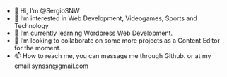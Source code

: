 - 👋 Hi, I’m @SergioSNW
- 👀 I’m interested in Web Development, Videogames, Sports and Technology
- 🌱 I’m currently learning Wordpress Web Development.
- 💞️ I’m looking to collaborate on some more projects as a Content Editor for the moment.
- 📫 How to reach me, you can message me through Github. or at my email synssn@gmail.com

<!---
SergioSNW/SergioSNW is a ✨ special ✨ repository because its `README.md` (this file) appears on your GitHub profile.
You can click the Preview link to take a look at your changes.
--->

